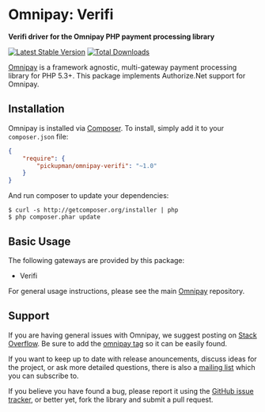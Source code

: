 # Omnipay: Verifi

**Verifi driver for the Omnipay PHP payment processing library**

[![Latest Stable Version](https://poser.pugx.org/pickupman/omnipay-verifi/version.png)](https://packagist.org/packages/pickupman/omnipay-verifi)
[![Total Downloads](https://poser.pugx.org/pickupman/omnipay-verifi/d/total.png)](https://packagist.org/packages/pickupman/omnipay-verifi)

[Omnipay](https://github.com/thephpleague/omnipay) is a framework agnostic, multi-gateway payment
processing library for PHP 5.3+. This package implements Authorize.Net support for Omnipay.

## Installation

Omnipay is installed via [Composer](http://getcomposer.org/). To install, simply add it
to your `composer.json` file:

```json
{
    "require": {
        "pickupman/omnipay-verifi": "~1.0"
    }
}
```

And run composer to update your dependencies:

    $ curl -s http://getcomposer.org/installer | php
    $ php composer.phar update

## Basic Usage

The following gateways are provided by this package:

* Verifi

For general usage instructions, please see the main [Omnipay](https://github.com/thephpleague/omnipay)
repository.

## Support

If you are having general issues with Omnipay, we suggest posting on
[Stack Overflow](http://stackoverflow.com/). Be sure to add the
[omnipay tag](http://stackoverflow.com/questions/tagged/omnipay) so it can be easily found.

If you want to keep up to date with release anouncements, discuss ideas for the project,
or ask more detailed questions, there is also a [mailing list](https://groups.google.com/forum/#!forum/omnipay) which
you can subscribe to.

If you believe you have found a bug, please report it using the [GitHub issue tracker](https://github.com/pickupman/omnipay-verifi/issues),
or better yet, fork the library and submit a pull request.